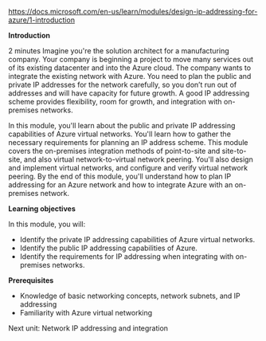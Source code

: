 https://docs.microsoft.com/en-us/learn/modules/design-ip-addressing-for-azure/1-introduction

**Introduction**

2 minutes
Imagine you're the solution architect for a manufacturing company. Your company is beginning a project to move many services out of its existing datacenter and into the Azure cloud. The company wants to integrate the existing network with Azure. You need to plan the public and private IP addresses for the network carefully, so you don’t run out of addresses and will have capacity for future growth. A good IP addressing scheme provides flexibility, room for growth, and integration with on-premises networks.

In this module, you'll learn about the public and private IP addressing capabilities of Azure virtual networks. You'll learn how to gather the necessary requirements for planning an IP address scheme. This module covers the on-premises integration methods of point-to-site and site-to-site, and also virtual network-to-virtual network peering. You'll also design and implement virtual networks, and configure and verify virtual network peering. By the end of this module, you'll understand how to plan IP addressing for an Azure network and how to integrate Azure with an on-premises network.

**Learning objectives**

In this module, you will:
* Identify the private IP addressing capabilities of Azure virtual networks.
* Identify the public IP addressing capabilities of Azure.
* Identify the requirements for IP addressing when integrating with on-premises networks.


**Prerequisites**
* Knowledge of basic networking concepts, network subnets, and IP addressing
* Familiarity with Azure virtual networking


Next unit: Network IP addressing and integration
